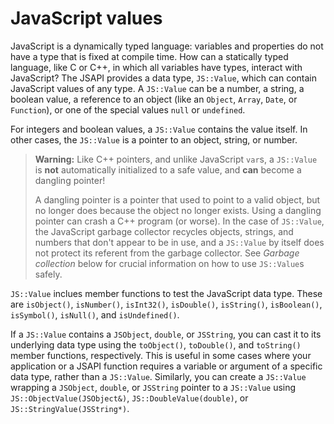 # JavaScript values #

JavaScript is a dynamically typed language: variables and properties do
not have a type that is fixed at compile time.
How can a statically typed language, like C or C++, in which all
variables have types, interact with JavaScript?
The JSAPI provides a data type, `JS::Value`, which can contain
JavaScript values of any type.
A `JS::Value` can be a number, a string, a boolean value, a reference to
an object (like an `Object`, `Array`, `Date`, or `Function`), or one of
the special values `null` or `undefined`.

For integers and boolean values, a `JS::Value` contains the value
itself.
In other cases, the `JS::Value` is a pointer to an object, string, or
number.

> **Warning:** Like C++ pointers, and unlike JavaScript `var`s, a
> `JS::Value` is **not** automatically initialized to a safe value, and
> **can** become a dangling pointer!
>
> A dangling pointer is a pointer that used to point to a valid object,
> but no longer does because the object no longer exists.
> Using a dangling pointer can crash a C++ program (or worse).
> In the case of `JS::Value`, the JavaScript garbage collector recycles
> objects, strings, and numbers that don't appear to be in use, and a
> `JS::Value` by itself does not protect its referent from the garbage
> collector.
> See _Garbage collection_ below for crucial information on how to use
> `JS::Value`s safely.

`JS::Value` inclues member functions to test the JavaScript data type.
These are `isObject()`, `isNumber()`, `isInt32()`, `isDouble()`,
`isString()`, `isBoolean()`, `isSymbol()`, `isNull()`, and
`isUndefined()`.

If a `JS::Value` contains a `JSObject`, `double`, or `JSString`, you can
cast it to its underlying data type using the `toObject()`,
`toDouble()`, and `toString()` member functions, respectively.
This is useful in some cases where your application or a JSAPI function
requires a variable or argument of a specific data type, rather than a
`JS::Value`.
Similarly, you can create a `JS::Value` wrapping a `JSObject`, `double`,
or `JSString` pointer to a `JS::Value` using
`JS::ObjectValue(JSObject&)`, `JS::DoubleValue(double)`, or
`JS::StringValue(JSString*)`.
